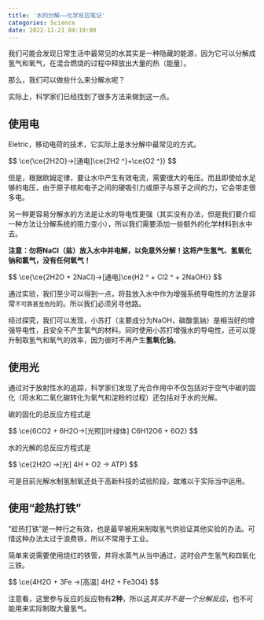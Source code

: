 ```yaml
---
title: '水的分解——化学反应笔记'
categories: Science
date: 2022-11-21 04:19:00
---
```

<p>我们可能会发现日常生活中最常见的水其实是一种隐藏的能源，因为它可以分解成氢气和氧气，在混合燃烧的过程中释放出大量的热（能量）。</p><p>那么，我们可以做些什么来分解水呢？</p><p>实际上，科学家们已经找到了很多方法来做到这一点。</p><!--more--><h2>使用电</h2><p>Eletric，移动电荷的技术，它实际上是水分解中最常见的方式。</p><p>$$
\ce{\ce{2H2O}-&gt;[通电]\ce{2H2 ^}+\ce{O2 ^}}
$$</p><p>但是，根据欧姆定律，要让水中产生有效电流，需要很大的电压。而且即使给水足够的电压，由于原子核和电子之间的硬吸引力或原子与原子之间的力，它会带走很多电。</p><p>另一种更容易分解水的方法是让水的导电性更强（其实没有办法，但是我们要介绍一种方法让分解系统的阻力变小），所以我们需要添加一些额外的化学材料到水中去。</p><p><strong>注意：勿将NaCl（盐）放入水中并电解，以免意外分解！这将产生氢气、氢氧化钠和氯气，没有任何氧气！</strong></p><p>$$
\ce{\ce{2H2O + 2NaCl}-&gt;[通电]\ce{H2 ^ + Cl2 ^ + 2NaOH}}
$$</p><p>通过实验，我们至少可以得到一点，将盐放入水中作为增强系统导电性的方法是非常<code>不可靠甚至危险</code>的。所以我们必须另寻他路。</p><p>经过探究，我们可以发现，小苏打（主要成分为NaOH，碳酸氢钠）是相当好的增强导电性，且安全不产生氯气的材料。同时使用小苏打增强水的导电性，还可以提升制取氢气和氧气的效率，因为彼时不再产生<strong>氢氧化钠</strong>。</p><h2>使用光</h2><p>通过对于放射性水的追踪，科学家们发现了光合作用中不仅包括对于空气中碳的固化（将水和二氧化碳转化为氧气和淀粉的过程）还包括对于水的光解。</p><p>碳的固化的总反应方程式是</p><p>$$
\ce{6CO2 + 6H2O-&gt;[光照][叶绿体] C6H12O6 + 6O2}
$$</p><p>水的光解的总反应方程式是</p><p>$$
\ce{2H2O -&gt;[光] 4H + O2 -&gt; ATP}
$$</p><p>可是目前光解水制氢制氧还处于高新科技的试验阶段，故难以于实际当中运用。</p><h2>使用“趁热打铁”</h2><p>“趁热打铁”是一种行之有效，也是最早被用来制取氢气供验证其他实验的办法。可惜这种办法太过于浪费铁，所以不常用于工业。</p><p>简单来说需要使用烧红的铁管，并将水蒸气从当中通过，这时会产生氢气和四氧化三铁。</p><p>$$
\ce{4H2O + 3Fe -&gt;[高温] 4H2 + Fe3O4}
$$</p><p>注意看，这里参与反应的反应物有<strong>2种</strong>，所以这<em>其实并不是一个分解反应</em>，也不可能用来实际制取大量氢气。</p>